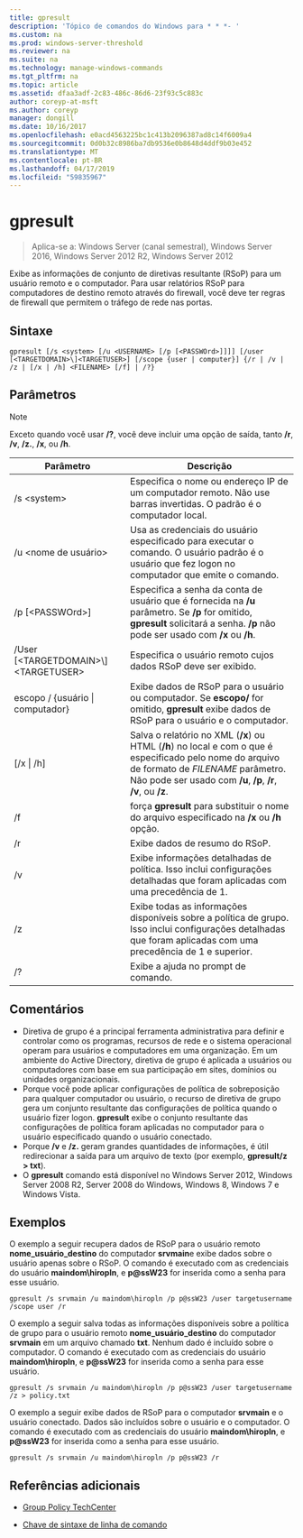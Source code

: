 ```yaml
---
title: gpresult
description: 'Tópico de comandos do Windows para * * *- '
ms.custom: na
ms.prod: windows-server-threshold
ms.reviewer: na
ms.suite: na
ms.technology: manage-windows-commands
ms.tgt_pltfrm: na
ms.topic: article
ms.assetid: dfaa3adf-2c83-486c-86d6-23f93c5c883c
author: coreyp-at-msft
ms.author: coreyp
manager: dongill
ms.date: 10/16/2017
ms.openlocfilehash: e0acd4563225bc1c413b2096387ad8c14f6009a4
ms.sourcegitcommit: 0d0b32c8986ba7db9536e0b8648d4ddf9b03e452
ms.translationtype: MT
ms.contentlocale: pt-BR
ms.lasthandoff: 04/17/2019
ms.locfileid: "59835967"
---
```

# <a name="gpresult"></a>gpresult

>Aplica-se a: Windows Server (canal semestral), Windows Server 2016, Windows Server 2012 R2, Windows Server 2012

Exibe as informações de conjunto de diretivas resultante (RSoP) para um usuário remoto e o computador.
Para usar relatórios RSoP para computadores de destino remoto através do firewall, você deve ter regras de firewall que permitem o tráfego de rede nas portas.
## <a name="syntax"></a>Sintaxe
```
gpresult [/s <system> [/u <USERNAME> [/p [<PASSWOrd>]]]] [/user [<TARGETDOMAIN>\]<TARGETUSER>] [/scope {user | computer}] {/r | /v | /z | [/x | /h] <FILENAME> [/f] | /?}
```
## <a name="parameters"></a>Parâmetros
> [!NOTE]
> Exceto quando você usar **/?**, você deve incluir uma opção de saída, tanto **/r**, **/v**, **/z.**, **/x**, ou **/h**.

|Parâmetro|Descrição|
|-------|--------|
|/s \<system\>|Especifica o nome ou endereço IP de um computador remoto. Não use barras invertidas. O padrão é o computador local.|
|/u \<nome de usuário\>|Usa as credenciais do usuário especificado para executar o comando. O usuário padrão é o usuário que fez logon no computador que emite o comando.|
|/p [\<PASSWOrd\>]|Especifica a senha da conta de usuário que é fornecida na **/u** parâmetro. Se **/p** for omitido, **gpresult** solicitará a senha. **/p** não pode ser usado com **/x** ou **/h**.|
|/User [\<TARGETDOMAIN\>\\]\<TARGETUSER\>|Especifica o usuário remoto cujos dados RSoP deve ser exibido.|
|escopo / {usuário &#124; computador}|Exibe dados de RSoP para o usuário ou computador. Se **escopo/** for omitido, **gpresult** exibe dados de RSoP para o usuário e o computador.|
|[/x &#124; /h] <FILENAME>|Salva o relatório no XML (**/x**) ou HTML (**/h**) no local e com o que é especificado pelo nome do arquivo de formato de *FILENAME* parâmetro. Não pode ser usado com **/u**, **/p**, **/r**, **/v**, ou **/z**.|
|/f|força **gpresult** para substituir o nome do arquivo especificado na **/x** ou **/h** opção.|
|/r|Exibe dados de resumo do RSoP.|
|/v|Exibe informações detalhadas de política. Isso inclui configurações detalhadas que foram aplicadas com uma precedência de 1.|
|/z|Exibe todas as informações disponíveis sobre a política de grupo. Isso inclui configurações detalhadas que foram aplicadas com uma precedência de 1 e superior.|
|/?|Exibe a ajuda no prompt de comando.|
## <a name="remarks"></a>Comentários
-   Diretiva de grupo é a principal ferramenta administrativa para definir e controlar como os programas, recursos de rede e o sistema operacional operam para usuários e computadores em uma organização. Em um ambiente do Active Directory, diretiva de grupo é aplicada a usuários ou computadores com base em sua participação em sites, domínios ou unidades organizacionais.
-   Porque você pode aplicar configurações de política de sobreposição para qualquer computador ou usuário, o recurso de diretiva de grupo gera um conjunto resultante das configurações de política quando o usuário fizer logon. **gpresult** exibe o conjunto resultante das configurações de política foram aplicadas no computador para o usuário especificado quando o usuário conectado.
-   Porque **/v** e **/z.** geram grandes quantidades de informações, é útil redirecionar a saída para um arquivo de texto (por exemplo, **gpresult/z > txt**).
-   O **gpresult** comando está disponível no Windows Server 2012, Windows Server 2008 R2, Server 2008 do Windows, Windows 8, Windows 7 e Windows Vista.
## <a name="BKMK_Examples"></a>Exemplos
O exemplo a seguir recupera dados de RSoP para o usuário remoto **nome_usuário_destino** do computador **srvmain**e exibe dados sobre o usuário apenas sobre o RSoP. O comando é executado com as credenciais do usuário **maindom\hiropln**, e **p@ssW23** for inserida como a senha para esse usuário.
```
gpresult /s srvmain /u maindom\hiropln /p p@ssW23 /user targetusername /scope user /r
```
O exemplo a seguir salva todas as informações disponíveis sobre a política de grupo para o usuário remoto **nome_usuário_destino** do computador **srvmain** em um arquivo chamado **txt**. Nenhum dado é incluído sobre o computador. O comando é executado com as credenciais do usuário **maindom\hiropln**, e **p@ssW23** for inserida como a senha para esse usuário.
```
gpresult /s srvmain /u maindom\hiropln /p p@ssW23 /user targetusername /z > policy.txt
```
O exemplo a seguir exibe dados de RSoP para o computador **srvmain** e o usuário conectado. Dados são incluídos sobre o usuário e o computador. O comando é executado com as credenciais do usuário **maindom\hiropln**, e **p@ssW23** for inserida como a senha para esse usuário.
```
gpresult /s srvmain /u maindom\hiropln /p p@ssW23 /r
```
## <a name="additional-references"></a>Referências adicionais
-   [Group Policy TechCenter](https://go.microsoft.com/fwlink/?LinkID=145531)

-   [Chave de sintaxe de linha de comando](command-line-syntax-key.md)
